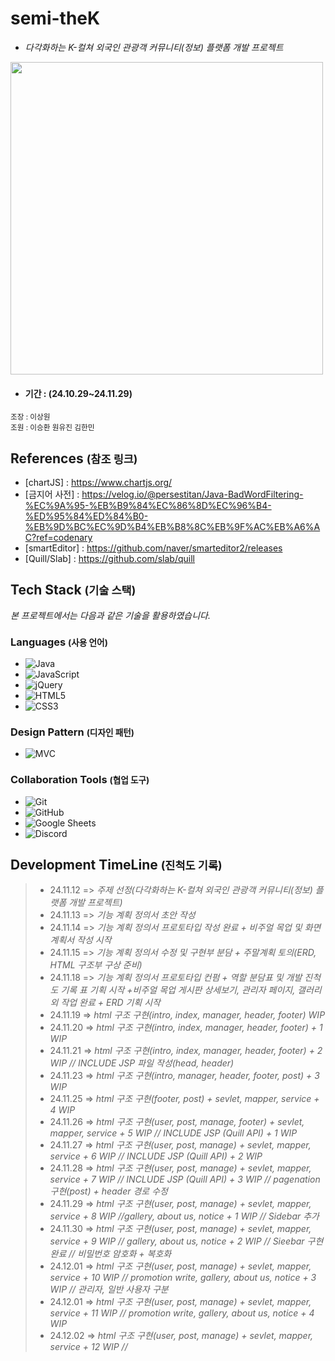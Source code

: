 # <strong>semi-theK</strong> 
        
- <i>다각화하는 K-컬쳐 외국인 관광객 커뮤니티(정보) 플랫폼 개발 프로젝트</i>

<img src="https://cdn.discordapp.com/attachments/1306176259117813763/1306574917839491142/1.png?ex=67372a37&is=6735d8b7&hm=b8e5ef3451ccac985c715fde656a1ec2697bf72ceb91a3d9733a7b75b947993d&" width="500">

- ####  기간 : (24.10.29~24.11.29)

<small> 조장 : 이상원 </small>  
<small> 조원 : 이승환 원유진 김한민 </small>

## References  <small>(참조 링크)</small>  

- [chartJS] : https://www.chartjs.org/
- [금지어 사전] : https://velog.io/@persestitan/Java-BadWordFiltering-%EC%9A%95-%EB%B9%84%EC%86%8D%EC%96%B4-%ED%95%84%ED%84%B0-%EB%9D%BC%EC%9D%B4%EB%B8%8C%EB%9F%AC%EB%A6%AC?ref=codenary
- [smartEditor] : https://github.com/naver/smarteditor2/releases
- [Quill/Slab] : https://github.com/slab/quill


## Tech Stack  <small>(기술 스택)</small>  

*본 프로젝트에서는 다음과 같은 기술을 활용하였습니다.*


### Languages  <small>(사용 언어)</small>

- ![Java](https://img.shields.io/badge/Java-FF0000?style=for-the-badge&logo=java&logoColor=white)
- ![JavaScript](https://img.shields.io/badge/JavaScript-F7DF1E?style=for-the-badge&logo=javascript&logoColor=black)
- ![jQuery](https://img.shields.io/badge/jQuery-0769AD?style=for-the-badge&logo=jquery&logoColor=white)
- ![HTML5](https://img.shields.io/badge/HTML5-E34F26?style=for-the-badge&logo=html5&logoColor=white)
- ![CSS3](https://img.shields.io/badge/CSS3-1572B6?style=for-the-badge&logo=css3&logoColor=white)


### Design Pattern  <small>(디자인 패턴)</small>

- ![MVC](https://img.shields.io/badge/MVC%20Pattern-0078D7?style=for-the-badge&logo=microsoft&logoColor=white)


### Collaboration Tools  <small>(협업 도구)</small>

- ![Git](https://img.shields.io/badge/Git-F05032?style=for-the-badge&logo=git&logoColor=white)
- ![GitHub](https://img.shields.io/badge/GitHub-181717?style=for-the-badge&logo=github&logoColor=white)
- ![Google Sheets](https://img.shields.io/badge/Google%20Sheets-0F9D58?style=for-the-badge&logo=googlesheets&logoColor=white)
- ![Discord](https://img.shields.io/badge/Discord-5865F2?style=for-the-badge&logo=discord&logoColor=white)


## **Development TimeLine** <small>(진척도 기록)</small>

> * 24.11.12 => *주제 선정(다각화하는 K-컬쳐 외국인 관광객 커뮤니티(정보) 플랫폼 개발 프로젝트)*
> * 24.11.13 => *기능 계획 정의서 초안 작성*
> * 24.11.14 => *기능 계획 정의서 프로토타입 작성 완료 + 비주얼 목업 및 화면계획서 작성 시작*
> * 24.11.15 => *기능 계획 정의서 수정 및 구현부 분담 + 주말계획 토의(ERD, HTML 구조부 구상 준비)*
> * 24.11.18 => *기능 계획 정의서 프로토타입 컨펌 + 역할 분담표 및 개발 진척도 기록 표 기획 시작 +비주얼 목업 게시판 상세보기, 관리자 페이지, 갤러리 외 작업 완료 + ERD 기획 시작*
> * 24.11.19 => *html 구조 구현(intro, index, manager, header, footer) WIP*
> * 24.11.20 => *html 구조 구현(intro, index, manager, header, footer) + 1 WIP*
> * 24.11.21 => *html 구조 구현(intro, index, manager, header, footer) + 2 WIP // INCLUDE JSP 파일 작성(head, header)*
> * 24.11.23 => *html 구조 구현(intro, manager, header, footer, post) + 3 WIP*
> * 24.11.25 => *html 구조 구현(footer, post) + sevlet, mapper, service + 4 WIP*
> * 24.11.26 => *html 구조 구현(user, post, manage, footer) + sevlet, mapper, service + 5 WIP // INCLUDE JSP (Quill API) + 1 WIP*
> * 24.11.27 => *html 구조 구현(user, post, manage) + sevlet, mapper, service + 6 WIP // INCLUDE JSP (Quill API) + 2 WIP*
> * 24.11.28 => *html 구조 구현(user, post, manage) + sevlet, mapper, service + 7 WIP // INCLUDE JSP (Quill API) + 3 WIP // pagenation 구현(post) + header 경로 수정*
> * 24.11.29 => *html 구조 구현(user, post, manage) + sevlet, mapper, service + 8 WIP //gallery, about us, notice + 1 WIP // Sidebar 추가*
> * 24.11.30 => *html 구조 구현(user, post, manage) + sevlet, mapper, service + 9 WIP // gallery, about us, notice + 2 WIP // Sieebar 구현 완료 // 비밀번호 암호화 + 복호화*
> * 24.12.01 => *html 구조 구현(user, post, manage) + sevlet, mapper, service + 10 WIP // promotion write, gallery, about us, notice + 3 WIP // 관리자, 일반 사용자 구분*
> * 24.12.01 => *html 구조 구현(user, post, manage) + sevlet, mapper, service + 11 WIP // promotion write, gallery, about us, notice + 4 WIP*
> * 24.12.02 => *html 구조 구현(user, post, manage) + sevlet, mapper, service + 12 WIP //*
